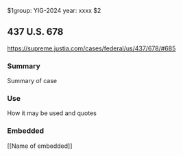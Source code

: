 $1group: YIG-2024
year: xxxx
$2
## 437 U.S. 678

https://supreme.justia.com/cases/federal/us/437/678/#685

### Summary

Summary of case

### Use

How it may be used and quotes

### Embedded

[[Name of embedded]]